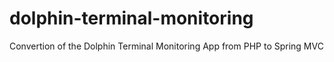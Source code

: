 # dolphin-terminal-monitoring
Convertion of the Dolphin Terminal Monitoring App from PHP to Spring MVC
